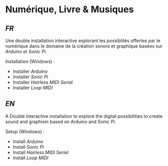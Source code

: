 # Numérique, Livre & Musiques
## *FR*
Une double installation interactive explorant les possiblités offertes par le numérique dans le domaine de la création sonore et graphique basées sur *Arduino* et *Sonic Pi*. 

Installation (Windows) :
* Installer *Arduino*
* Installer *Sonic Pi*
* Installer *Hairless MIDI Serial*
* Installer *Loop MIDI*

## *EN*
A Double interactive installation to explore the digital possibilities to create sound and graphism based on Arduino and Sonic Pi.

Setup (Windows) :
* Install *Arduino*
* Install *Sonic Pi*
* Install *Hairless MIDI Serial*
* Install *Loop MIDI*
